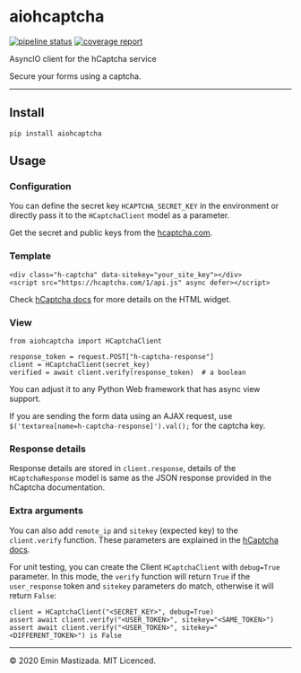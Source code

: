 # aiohcaptcha

 [![pipeline status](https://gitlab.com/mastizada/aiohcaptcha/badges/master/pipeline.svg)](https://gitlab.com/mastizada/aiohcaptcha/-/commits/master) 
 [![coverage report](https://gitlab.com/mastizada/aiohcaptcha/badges/master/coverage.svg)](https://gitlab.com/mastizada/aiohcaptcha/-/commits/master) 

AsyncIO client for the hCaptcha service

Secure your forms using a captcha.

---

## Install
    pip install aiohcaptcha
## Usage
### Configuration
You can define the secret key `HCAPTCHA_SECRET_KEY` in the environment or directly pass it to the `HCaptchaClient` model as a parameter.

Get the secret and public keys from the [hcaptcha.com](https://hcaptcha.com).
### Template
    <div class="h-captcha" data-sitekey="your_site_key"></div>
    <script src="https://hcaptcha.com/1/api.js" async defer></script>

Check [hCaptcha docs](https://docs.hcaptcha.com/) for more details on the HTML widget.
### View
    from aiohcaptcha import HCaptchaClient
    
    response_token = request.POST["h-captcha-response"]
    client = HCaptchaClient(secret_key)
    verified = await client.verify(response_token)  # a boolean

You can adjust it to any Python Web framework that has async view support.

If you are sending the form data using an AJAX request, use `$('textarea[name=h-captcha-response]').val();` for the captcha key.

### Response details

Response details are stored in `client.response`,
details of the `HCaptchaResponse` model is same as the JSON response provided in the hCaptcha documentation.

### Extra arguments

You can also add `remote_ip` and `sitekey` (expected key) to the `client.verify` function.
These parameters are explained in the [hCaptcha docs](https://docs.hcaptcha.com/).

For unit testing, you can create the Client `HCaptchaClient` with `debug=True` parameter.
In this mode, the `verify` function will return `True` if the `user_response` token and `sitekey` parameters do match, otherwise it will return `False`:

    client = HCaptchaClient("<SECRET_KEY>", debug=True)
    assert await client.verify("<USER_TOKEN>", sitekey="<SAME_TOKEN>")
    assert await client.verify("<USER_TOKEN>", sitekey="<DIFFERENT_TOKEN>") is False

---

&copy; 2020 Emin Mastizada. MIT Licenced.
